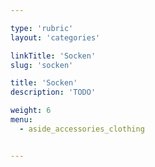 ```yaml
---

type: 'rubric'
layout: 'categories'

linkTitle: 'Socken'
slug: 'socken'

title: 'Socken'
description: 'TODO'

weight: 6
menu:
  - aside_accessories_clothing


---
```

